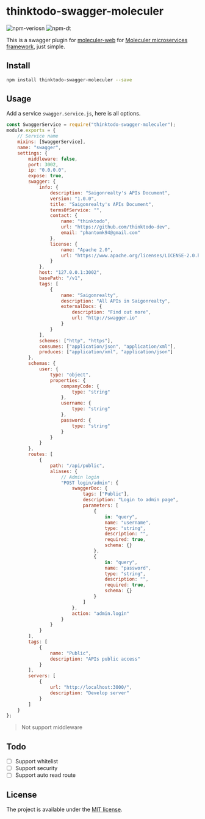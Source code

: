 # thinktodo-swagger-moleculer

![npm-veriosn](https://img.shields.io/npm/v/moleculer-web-swagger.svg)
![npm-dt](https://img.shields.io/npm/dt/moleculer-web-swagger.svg)

This is a swagger plugin for [moleculer-web](https://github.com/moleculerjs/moleculer-web) for [Moleculer microservices framework](https://github.com/moleculerjs/moleculer), just simple.

## Install

```bash
npm install thinktodo-swagger-moleculer --save
```

## Usage

Add a service `swagger.service.js`, here is all options.

```javascript
const SwaggerService = require("thinktodo-swagger-moleculer");
module.exports = {
	// Service name
	mixins: [SwaggerService],
	name: "swagger",
	settings: {
		middleware: false,
		port: 3002,
		ip: "0.0.0.0",
		expose: true,
		swagger: {
			info: {
				description: "Saigonrealty's APIs Document",
				version: "1.0.0",
				title: "Saigonrealty's APIs Document",
				termsOfService: "",
				contact: {
					name: "thinktodo",
					url: "https://github.com/thinktodo-dev",
					email: "phantomk94@gmail.com"
				},
				license: {
					name: "Apache 2.0",
					url: "https://www.apache.org/licenses/LICENSE-2.0.html"
				}
			},
			host: "127.0.0.1:3002",
			basePath: "/v1",
			tags: [
				{
					name: "Saigonrealty",
					description: "All APIs in Saigonrealty",
					externalDocs: {
						description: "Find out more",
						url: "http://swagger.io"
					}
				}
			],
			schemes: ["http", "https"],
			consumes: ["application/json", "application/xml"],
			produces: ["application/xml", "application/json"]
		},
		schemas: {
			user: {
				type: "object",
				properties: {
					companyCode: {
						type: "string"
					},
					username: {
						type: "string"
					},
					password: {
						type: "string"
					}
				}
			}
		},
		routes: [
			{
				path: "/api/public",
				aliases: {
					// Admin login
					"POST login/admin": {
						swaggerDoc: {
							tags: ["Public"],
							description: "Login to admin page",
							parameters: [
								{
									in: "query",
									name: "username",
									type: "string",
									description: "",
									required: true,
									schema: {}
								},
								{
									in: "query",
									name: "password",
									type: "string",
									description: "",
									required: true,
									schema: {}
								}
							]
						},
						action: "admin.login"
					}
				}
			}
		],
		tags: [
			{
				name: "Public",
				description: "APIs public access"
			}
		],
		servers: [
			{
				url: "http://localhost:3000/",
				description: "Develop server"
			}
		]
	}
};

```

> Not support middleware

## Todo

-   [ ] Support whitelist
-   [ ] Support security
-   [ ] Support auto read route

## License

The project is available under the [MIT license](https://tldrlegal.com/license/mit-license).
